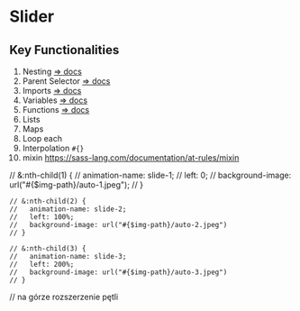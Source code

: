 # Slider

## Key Functionalities

1. Nesting [=> docs](https://sass-lang.com/documentation/style-rules#nesting)
2. Parent Selector [=> docs](https://sass-lang.com/documentation/style-rules/parent-selector)
3. Imports [=> docs](https://sass-lang.com/documentation/at-rules/import)
4. Variables [=> docs](https://sass-lang.com/documentation/variables)
5. Functions [=> docs](https://sass-lang.com/documentation/values/functions)
6. Lists
7. Maps
8. Loop each
9. Interpolation `#{}`
10. mixin https://sass-lang.com/documentation/at-rules/mixin

// &:nth-child(1) {
// animation-name: slide-1;
// left: 0;
// background-image: url("#{$img-path}/auto-1.jpeg");
// }

    // &:nth-child(2) {
    //   animation-name: slide-2;
    //   left: 100%;
    //   background-image: url("#{$img-path}/auto-2.jpeg")
    // }

    // &:nth-child(3) {
    //   animation-name: slide-3;
    //   left: 200%;
    //   background-image: url("#{$img-path}/auto-3.jpeg")
    // }

// na górze rozszerzenie pętli


